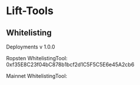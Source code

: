 # Lift-Tools

## Whitelisting

Deployments v 1.0.0

Ropsten
WhitelistingTool: 0xf35E8C23f04bC878b1bcf2d1C5F5C5E6e45A2cb6

Mainnet
WhitelistingTool: